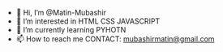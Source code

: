 - 👋 Hi, I’m @Matin-Mubashir
- 👀 I’m interested in HTML CSS JAVASCRIPT 
- 🌱 I’m currently learning PYHOTN
- 📫 How to reach me CONTACT: mubashirmatin@gmail.com

<!---
Matin-Mubashir/Matin-Mubashir is a ✨ special ✨ repository because its `README.md` (this file) appears on your GitHub profile.
You can click the Preview link to take a look at your changes.
--->
